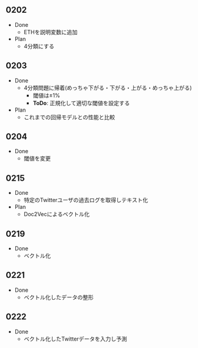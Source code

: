 ## 0202
- Done
  - ETHを説明変数に追加
- Plan
  - 4分類にする
## 0203
- Done
  - 4分類問題に帰着(めっちゃ下がる・下がる・上がる・めっちゃ上がる)
    - 閾値は±1%
    - **ToDo**: 正規化して適切な閾値を設定する 
- Plan
  - これまでの回帰モデルとの性能と比較
## 0204
- Done
  - 閾値を変更
## 0215
- Done
  - 特定のTwitterユーザの過去ログを取得しテキスト化
- Plan
  - Doc2Vecによるベクトル化
## 0219
- Done
  - ベクトル化
## 0221
- Done
  - ベクトル化したデータの整形  
## 0222
- Done
  - ベクトル化したTwitterデータを入力し予測

